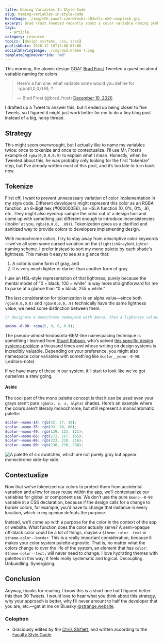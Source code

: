 ```yaml
---
title: Naming Variables In Style Code
slug: naming-variables-in-style-code
heroImage: ./img/cEK.pawel-czerwinski-oNJuXlz-uX0-unsplash.jpg
excerpt: Brad Frost Tweeted recently about a color variable naming problem, and rather than write a 69-Tweet thread about how I think about these sorts of problems, I figured I'd do a quick write-up on Tokenizing & Contextualizing in style code variables.
tags:
  - article
category: resource
topics: [design systems, css, scss]
publishDate: 2020-12-10T13:00-07:00
socialSharingImage: ./img/3od.Frame 7.png
templateEngineOverride: "md"
---
```


This morning, the atomic design <abbr title="greatest of all time">GOAT</abbr> [Brad Frost](https://bradfrost.com) Tweeted a question about variable naming for colors:

<blockquote class="twitter-tweet"><p lang="en" dir="ltr">Here&#39;s a fun one: what variable name would you define for `rgba(0,0,0,0.9);`?</p>&mdash; Brad Frost (@brad_frost) <a href="https://twitter.com/brad_frost/status/1337078734411722759?ref_src=twsrc%5Etfw">December 10, 2020</a></blockquote> <script async src="https://platform.twitter.com/widgets.js" charset="utf-8"></script>

I drafted up a Tweet to answer this, but it ended up being closer to five Tweets, so I figured it might just work better for me to do a tiny blog post instead of a big, noisy thread.

## Strategy

This might seem overwrought, but I actually like to name my variables twice: once to tokenize and once to contextualize. I’ll use Mr. Frost’s example of `rgba(0,0,0,0.9)` to explain what I mean. Honestly, when he Tweeted about this, he was probably only looking for the first "tokenize" step, but I’ve already written most of this post, and it’s too late to turn back now.

## Tokenize

First off, I want to prevent unnecessary variation of color implementation in my style code. Different developers might represent this color as an RGBA function, an 8-digit hex (#000000E6), an HSLA function (0, 0%, 0%, .9), etc. They might also eyedrop sample the color out of a design tool and come up with something just different enough to introduce inconsistencies (lookin' at you, `rgba(0,0,0, .89)`). Tokenization gives us a clarified and sanitized way to provide colors to developers implementing design.

With monochrome colors, I try to stay away from descriptive color keywords—we've all seen some cursed variation on the `$lightishGrayButLighter` naming scheme. I prefer instead to sort my mono palette by each shade's lightness. This makes it easy to see at a glance that:

1. A color is some form of gray, and
2. It is very much lighter or darker than another form of gray.

I use an HSL-style representation of that lightness, purely because the mental model of “0 = black, 100 = white” is way more straightforward for me to parse at a glance than “0 = black, 255 = white.”

The last consideration for tokenization is an alpha value—since both `rgba(0,0,0,0)` and `rgba(0,0,0,.9)` technically have the same lightness value, we need some distinction between them.

```scss
// designate a monochrome namespace with $mono, then a lightness value, then an alpha value.

$mono--0-90: rgba(0, 0, 0, 0.9);
```

The pseudo-almost-kindasorta-BEM-like namespacing technique is something I learned from [Stuart Robson](https://twitter.com/StuRobson), who’s solved [this specific design systems problem](https://twitter.com/StuRobson/status/1051451912707563525) a thousand times and whose writing on design systems is incredibly valuable. Depending on your preference, you might also namespace color variables with something like `$color__mono--0-90`. {.editors-note}

If we have many of these in our system, it’ll start to look like we’ve got ourselves a stew going.

#### Aside

The cool part of the mono palette concept is that it can be used even your grays aren’t pure `rgba(x, x, x, alpha)` shades. Here’s an example where the colors aren’t literally monochrome, but still represent a monochromatic palette:

```scss
$color--mono-14: rgb(32, 37, 39);
$color--mono-35: rgb(93, 88, 86);
$color--mono-49: rgb(129, 123, 121);
$color--mono-66: rgb(172, 167, 165);
$color--mono-86: rgb(223, 218, 216);
$color--mono-90: rgb(230, 230, 230);
```

![A palette of six swatches, which are not purely gray but appear monochrome side-by-side.](./img/14l.monochrome-palette.png)

## Contextualize

Now that we’ve tokenized our colors to protect them from accidental variation and allow for easy reuse within the app, we’ll contextualize our variables for global or component use. We don’t use the pure `$mono--0-90` variable in a CSS declaration, because if the design calls for a change to border colors, for example, you’d have to change that instance in every location, which in my opinion defeats the purpose.

Instead, we’ll come up with a purpose for the color in the context of the app or website. What function does the color actually serve? A semi-opaque off-black color could be a lot of things, maybe a `$theme-color--text` or `$theme-color--border`. This is a really important consideration, because it makes your color system palette-agnostic. That is, no matter what the colors change to over the life of the system, an element that has `color: $theme-color--text;` will never need to change. I love hydrating themes with palettes in this way; it feels really systematic and logical. Decoupling. Unbundling. Synergizing.

## Conclusion

Anyway, thanks for reading. I know this is a short one but I figured better this than 30 Tweets. I would love to hear what you think about this strategy, why your approach is better, why I’ll never amount to half the developer that you are, etc.—get at me on Bluesky [@strange.website](https://bsky.app/profile/strange.website).

### Colophon

- Graciously edited by _the_ [Chris Shiflett](https://shiflett.org/), and written according to the [Faculty Style Guide](https://faculty.com/standards/style-guide).
